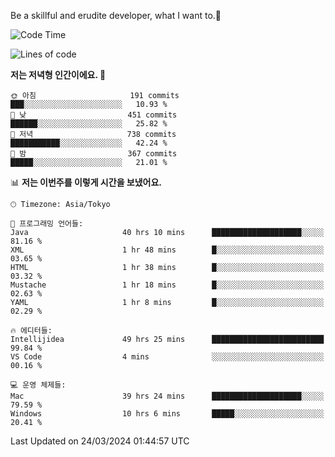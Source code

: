 Be a skillful and erudite developer, what I want to.👶

<!--START_SECTION:waka-->
![Code Time](http://img.shields.io/badge/Code%20Time-582%20hrs%2013%20mins-blue)

![Lines of code](https://img.shields.io/badge/%EC%A0%80%EB%8A%94%20%EC%97%AC%ED%83%9C%EA%B9%8C%EC%A7%80%20-1.0%20million%20%EC%A4%84%EC%9D%98%20%EC%BD%94%EB%93%9C%EB%A5%BC%20%EC%9E%91%EC%84%B1%ED%96%88%EC%96%B4%EC%9A%94.-blue)

**저는 저녁형 인간이에요. 🦉** 

```text
🌞 아침                     191 commits         ███░░░░░░░░░░░░░░░░░░░░░░   10.93 % 
🌆 낮　                     451 commits         ██████░░░░░░░░░░░░░░░░░░░   25.82 % 
🌃 저녁                     738 commits         ███████████░░░░░░░░░░░░░░   42.24 % 
🌙 밤　                     367 commits         █████░░░░░░░░░░░░░░░░░░░░   21.01 % 
```


📊 **저는 이번주를 이렇게 시간을 보냈어요.** 

```text
🕑︎ Timezone: Asia/Tokyo

💬 프로그래밍 언어들: 
Java                     40 hrs 10 mins      ████████████████████░░░░░   81.16 % 
XML                      1 hr 48 mins        █░░░░░░░░░░░░░░░░░░░░░░░░   03.65 % 
HTML                     1 hr 38 mins        █░░░░░░░░░░░░░░░░░░░░░░░░   03.32 % 
Mustache                 1 hr 18 mins        █░░░░░░░░░░░░░░░░░░░░░░░░   02.63 % 
YAML                     1 hr 8 mins         █░░░░░░░░░░░░░░░░░░░░░░░░   02.29 % 

🔥 에디터들: 
Intellijidea             49 hrs 25 mins      █████████████████████████   99.84 % 
VS Code                  4 mins              ░░░░░░░░░░░░░░░░░░░░░░░░░   00.16 % 

💻 운영 체제들: 
Mac                      39 hrs 24 mins      ████████████████████░░░░░   79.59 % 
Windows                  10 hrs 6 mins       █████░░░░░░░░░░░░░░░░░░░░   20.41 % 
```


 Last Updated on 24/03/2024 01:44:57 UTC
<!--END_SECTION:waka-->
